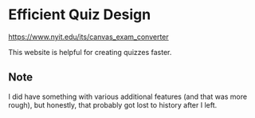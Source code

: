 # Efficient Quiz Design
https://www.nyit.edu/its/canvas_exam_converter

This website is helpful for creating quizzes faster.

## Note
I did have something with various additional features (and that was more rough), but honestly, that probably got lost to history after I left.
